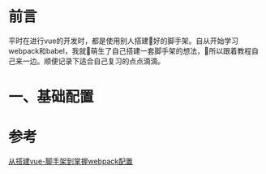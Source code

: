 # 前言
平时在进行vue的开发时，都是使用别人搭建好的脚手架。自从开始学习webpack和babel，我就萌生了自己搭建一套脚手架的想法，所以跟着教程自己来一边。顺便记录下适合自己复习的点点滴滴。

# 一、基础配置


# 参考
[从搭建vue-脚手架到掌握webpack配置](https://juejin.im/post/5a531f4c6fb9a01cb80f926f)